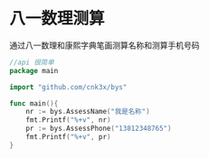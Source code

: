 # 八一数理测算
  
通过八一数理和康熙字典笔画测算名称和测算手机号码

```go
//api 很简单
package main

import "github.com/cnk3x/bys"

func main(){
    nr := bys.AssessName("我是名称")
    fmt.Printf("%+v", nr)
    pr := bys.AssessPhone("13812348765")
    fmt.Printf("%+v", pr)
}

```
